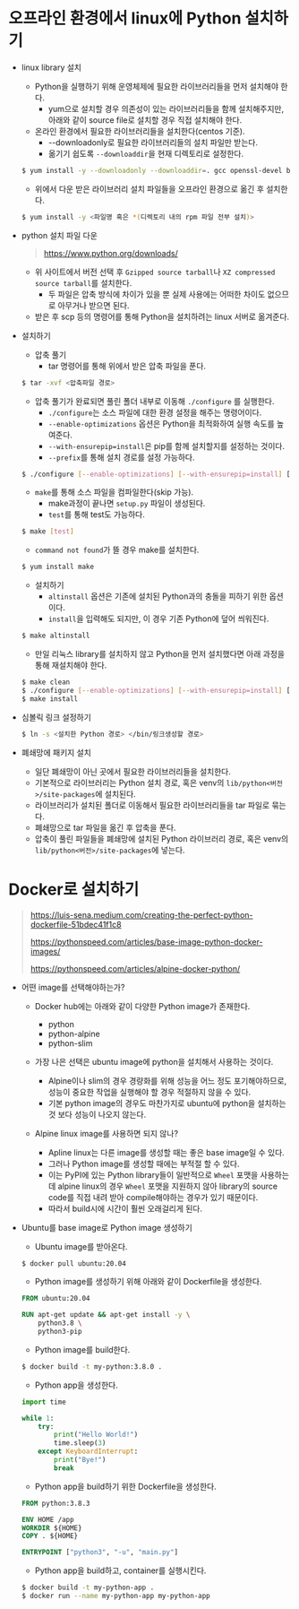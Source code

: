 # 오프라인 환경에서 linux에 Python 설치하기

- linux library 설치

  - Python을 실행하기 위해 운영체제에 필요한 라이브러리들을 먼저 설치해야 한다.
    - yum으로 설치할 경우 의존성이 있는 라이브러리들을 함께 설치해주지만, 아래와 같이 source file로 설치할 경우 직접 설치해야 한다.
  - 온라인 환경에서 필요한 라이브러리들을 설치한다(centos 기준).
    - --downloadonly로 필요한 라이브러리들의 설치 파일만 받는다.
    - 옮기기 쉽도록 `--downloaddir`을 현재 디렉토리로 설정한다.

  ```bash
  $ yum install -y --downloadonly --downloaddir=. gcc openssl-devel bzip2-devel libffi-devel
  ```

  - 위에서 다운 받은 라이브러리 설치 파일들을 오프라인 환경으로 옮긴 후 설치한다.

  ```bash
  $ yum install -y <파일명 혹은 *(디렉토리 내의 rpm 파일 전부 설치)>
  ```



- python 설치 파일 다운

  > https://www.python.org/downloads/

  - 위 사이트에서 버전 선택 후 `Gzipped source tarball`나 `XZ compressed source tarball`를 설치한다.
    - 두 파일은 압축 방식에 차이가 있을 뿐 실제 사용에는 어떠한 차이도 없으므로 아무거나 받으면 된다.
  - 받은 후 scp 등의 명령어를 통해 Python을 설치하려는 linux 서버로 옮겨준다.



- 설치하기

  - 압축 풀기
    - tar 명령어를 통해 위에서 받은 압축 파일을 푼다.

  ```bash
  $ tar -xvf <압축파일 경로>
  ```

  - 압축 풀기가 완료되면 풀린 폴더 내부로 이동해 `./configure` 를 실행한다.
    - `./configure`는 소스 파일에 대한 환경 설정을 해주는 명령어이다.
    - `--enable-optimizations` 옵션은 Python을 최적화하여 실행 속도를 높여준다.
    - `--with-ensurepip=install`은 pip를 함께 설치할지를 설정하는 것이다.
    - `--prefix`를 통해 설치 경로를 설정 가능하다.
  
  ```bash
  $ ./configure [--enable-optimizations] [--with-ensurepip=install] [--prefix=설치 경로]
  ```
  
  - `make`를 통해 소스 파일을 컴파일한다(skip 가능).
    - make과정이 끝나면 `setup.py` 파일이 생성된다.
    - `test`를 통해 test도 가능하다.
  
  
  ```bash
  $ make [test]
  ```
  
  - `command not found`가 뜰 경우 make를 설치한다.
  
  ```bash
  $ yum install make
  ```
  
  - 설치하기
    - `altinstall` 옵션은 기존에 설치된 Python과의 충돌을 피하기 위한 옵션이다.
    - `install`을 입력해도 되지만, 이 경우 기존 Python에 덮어 씌워진다.
  
  ```bash
  $ make altinstall
  ```
  
  - 만일 리눅스 library를 설치하지 않고 Python을 먼저 설치했다면 아래 과정을 통해 재설치해야 한다.
  
  ```bash
  $ make clean
  $ ./configure [--enable-optimizations] [--with-ensurepip=install] [--prefix=설치 경로]
  $ make install
  ```




- 심볼릭 링크 설정하기

  ```bash
  $ ln -s <설치한 Python 경로> </bin/링크생성할 경로>
  ```

  

- 폐쇄망에 패키지 설치
  - 일단 폐쇄망이 아닌 곳에서 필요한 라이브러리들을 설치한다.
  - 기본적으로 라이브러리는 Python 설치 경로, 혹은 venv의 `lib/python<버전>/site-packages`에 설치된다.
  - 라이브러리가 설치된 폴더로 이동해서 필요한 라이브러리들을 tar 파일로 묶는다.
  - 폐쇄망으로 tar 파일을 옮긴 후 압축을 푼다.
  - 압축이 풀린 파일들을 폐쇄망에 설치된 Python 라이브러리 경로, 혹은 venv의 `lib/python<버전>/site-packages`에 넣는다.





# Docker로 설치하기

> https://luis-sena.medium.com/creating-the-perfect-python-dockerfile-51bdec41f1c8
>
> https://pythonspeed.com/articles/base-image-python-docker-images/
>
> https://pythonspeed.com/articles/alpine-docker-python/

- 어떤 image를 선택해야하는가?

  - Docker hub에는 아래와 같이 다양한 Python image가 존재한다.
    - python
    - python-alpine
    - python-slim
  - 가장 나은 선택은 ubuntu image에 python을 설치해서 사용하는 것이다.
    - Alpine이나 slim의 경우 경량화를 위해 성능을 어느 정도 포기해야하므로, 성능이 중요한 작업을 실행해야 할 경우 적절하지 않을 수 있다.
    - 기본 python image의 경우도 마찬가지로 ubuntu에 python을 설치하는 것 보다 성능이 나오지 않는다.

  - Alpine linux image를 사용하면 되지 않나?
    - Apline linux는 다른 image를 생성할 때는 좋은 base image일 수 있다.
    - 그러나 Python image를 생성할 때에는 부적절 할 수 있다.
    - 이는 PyPI에 있는 Python library들이 일반적으로 `Wheel` 포맷을 사용하는데 alpine linux의 경우 `Wheel` 포맷을 지원하지 않아 library의 source code를 직접 내려 받아 compile해야하는 경우가 있기 때문이다.
    - 따라서 build시에 시간이 훨씬 오래걸리게 된다.



- Ubuntu를 base image로 Python image 생성하기

  - Ubuntu image를 받아온다.

  ```bash
  $ docker pull ubuntu:20.04
  ```

  - Python image를 생성하기 위해 아래와 같이 Dockerfile을 생성한다.

  ```dockerfile
  FROM ubuntu:20.04
  
  RUN apt-get update && apt-get install -y \
      python3.8 \
      python3-pip
  ```

  - Python image를 build한다.

  ```bash
  $ docker build -t my-python:3.8.0 .
  ```

  - Python app을 생성한다.

  ```python
  import time
  
  while 1:
      try:
          print("Hello World!")
          time.sleep(3)
      except KeyboardInterrupt:
          print("Bye!")
          break
  ```

  - Python app을 build하기 위한 Dockerfile을 생성한다.

  ```dockerfile
  FROM python:3.8.3
  
  ENV HOME /app
  WORKDIR ${HOME}
  COPY . ${HOME}
  
  ENTRYPOINT ["python3", "-u", "main.py"]
  ```

  - Python app을 build하고, container를 실행시킨다.

  ```bash
  $ docker build -t my-python-app .
  $ docker run --name my-python-app my-python-app
  ```

  

  

  

  

  



